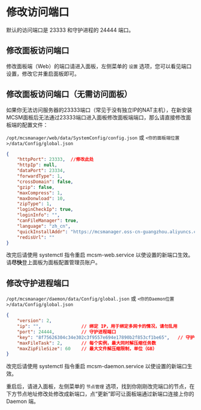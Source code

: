 # 修改访问端口

默认的访问端口是 23333 和守护进程的 24444 端口。

## 修改面板访问端口

修改面板端（Web）的端口请进入面板，左侧菜单的 `设置` 选项，您可以看见端口设置，修改它并重启面板即可。

## 修改面板访问端口（无需访问面板）

如果你无法访问服务器的23333端口（常见于没有独立IP的NAT主机），在新安装MCSM面板后无法通过23333端口进入面板修改面板端端口，那么请直接修改面板端的配置文件：

`/opt/mcsmanager/web/data/SystemConfig/config.json` 或 `<你的面板端位置>/data/Config/global.json`

```json
{
    "httpPort": 23333,  //修改此处
    "httpIp": null,
    "dataPort": 23334,
    "forwardType": 1,
    "crossDomain": false,
    "gzip": false,
    "maxCompress": 1,
    "maxDonwload": 10,
    "zipType": 1,
    "loginCheckIp": true,
    "loginInfo": "",
    "canFileManager": true,
    "language": "zh_cn",
    "quickInstallAddr": "https://mcsmanager.oss-cn-guangzhou.aliyuncs.com/quick_install.json",
    "redisUrl": ""
}
```

改完后请使用 systemctl 指令重启 mcsm-web.service 以使设置的新端口生效。请**尽快**登上面板为面板配置管理员账户。



## 修改守护进程端口

`/opt/mcsmanager/daemon/data/Config/global.json`
或
`<你的Daemon位置>/data/Config/global.json`

```json
{
    "version": 2,
    "ip": "",               // 绑定 IP，用于绑定多网卡的情况，请勿乱用 
    "port": 24444,          // 守护进程端口
    "key": "8f75626304c34e302c3f9557e694e17890b2f853cf1be65",   // 守护进程访问密钥（面板连接用）
    "maxFileTask": 2,       // 每个实例，最大同时解压缩任务数
    "maxZipFileSize": 60    // 最大文件解压缩限制，单位（GB）
}
```

改完后请使用 systemctl 指令重启 mcsm-daemon.service 以使设置的新端口生效。

重启后，请进入面板，左侧菜单的 `节点管理` 选项，找到你刚刚改完端口的节点，在下方节点地址修改处修改成新端口，点“更新”即可让面板端通过新端口连接上你的 Daemon 端。